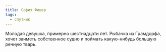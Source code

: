 ```yaml
---
title: София Фишер
tags:
  - спутник
---
```

Молодая девушка, примерно шестнадцати лет. Рыбачка из Грамдорфа, хочет заиметь собственное судно и поймать какую-нибудь большую речную тварь. 